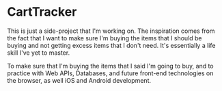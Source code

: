 # CartTracker
This is just a side-project that I'm working on.  The inspiration comes from the fact that I want to make sure I'm buying the
items that I should be buying and not getting excess items that I don't need.  It's essentially a life skill I've yet to master.

To make sure that I'm buying the items that I said I'm going to buy, and to practice with Web APIs, Databases, and future
front-end technologies on the browser, as well iOS and Android development.

